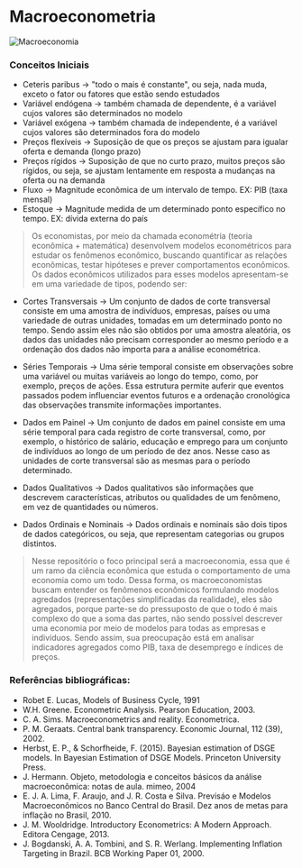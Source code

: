 # Macroeconometria

![Macroeconomia](https://github.com/user-attachments/assets/643f55de-c7c0-46dd-85ce-ed9b830eecae)

### Conceitos Iniciais
- Ceteris paribus -> "todo o mais é constante", ou seja, nada muda, exceto o fator ou fatores que estão sendo estudados
- Variável endógena ->  também chamada de dependente, é a variável cujos valores são determinados no modelo
- Variável exógena ->  também chamada de independente, é a variável cujos valores são determinados fora do modelo
- Preços flexíveis ->  Suposição de que os preços se ajustam para igualar oferta e demanda (longo prazo)
- Preços rígidos ->  Suposição de que no curto prazo, muitos preços são rígidos, ou seja, se ajustam lentamente em resposta a mudanças na oferta ou na demanda
- Fluxo -> Magnitude econômica de um intervalo de tempo. EX: PIB (taxa mensal)
- Estoque -> Magnitude medida de um determinado ponto específico no tempo. EX: dívida externa do país

> Os economistas, por meio da chamada econométria (teoria econômica + matemática) desenvolvem modelos econométricos para estudar os fenômenos econômico, buscando quantificar as relações econômicas, testar hipóteses e prever comportamentos econômicos. Os dados econômicos utilizados para esses modelos apresentam-se em uma variedade de tipos, podendo ser:

- Cortes Transversais -> Um conjunto de dados de corte transversal consiste em uma amostra de indivíduos, empresas, países ou uma variedade de outras unidades, tomadas em um determinado ponto no tempo. Sendo assim eles não são obtidos por uma amostra aleatória, os dados das unidades não precisam corresponder ao mesmo período e a ordenação dos dados não importa para a análise econométrica.

- Séries Temporais -> Uma série temporal consiste em observações sobre uma variável ou muitas variáveis ao longo do tempo, como, por exemplo, preços de ações. Essa estrutura permite auferir que eventos passados podem influenciar eventos futuros e a ordenação cronológica das observações transmite informações importantes.

- Dados em Painel -> Um conjunto de dados em painel consiste em uma série temporal para cada registro de corte transversal, como, por exemplo, o histórico de salário, educação e emprego para um conjunto de indivíduos ao longo de um período de dez anos. Nesse caso as unidades de corte transversal são as mesmas para o período determinado.

- Dados Qualitativos -> Dados qualitativos são informações que descrevem características, atributos ou qualidades de um fenômeno, em vez de quantidades ou números.

- Dados Ordinais e Nominais -> Dados ordinais e nominais são dois tipos de dados categóricos, ou seja, que representam categorias ou grupos distintos.

> Nesse repositório o foco principal será a macroeconomia, essa que é um ramo da ciência econômica que estuda o comportamento de uma economia como um todo. Dessa forma, os macroeconomistas buscam entender os fenômenos econômicos formulando modelos agredados (representações simplificadas da realidade), eles são agregados, porque parte-se do pressuposto de que o todo é mais complexo do que a soma das partes, não sendo possível descrever uma economia por meio de modelos para todas as empresas e indivíduos. Sendo assim, sua preocupação está em analisar indicadores agregados como PIB, taxa de desemprego e índices de preços.

### Referências bibliográficas:
- Robet E. Lucas, Models of Business Cycle, 1991
- W.H. Greene. Econometric Analysis. Pearson Education, 2003.
- C. A. Sims. Macroeconometrics and reality. Econometrica.
- P. M. Geraats. Central bank transparency. Economic Journal, 112
 (39), 2002.
- Herbst, E. P., & Schorfheide, F. (2015). Bayesian estimation of DSGE models. In Bayesian Estimation of DSGE Models. Princeton University Press.
- J. Hermann. Objeto, metodologia e conceitos básicos da análise macroeconômica: notas de aula. mimeo, 2004
- E. J. A. Lima, F. Araujo, and J. R. Costa e Silva. Previsáo e Modelos Macroeconômicos no Banco Central do Brasil. Dez anos de metas para inflação no Brasil, 2010.
- J. M. Wooldridge. Introductory Econometrics: A Modern Approach. Editora Cengage, 2013.
- J. Bogdanski, A. A. Tombini, and S. R. Werlang. Implementing Inflation Targeting in Brazil. BCB Working Paper 01, 2000.
